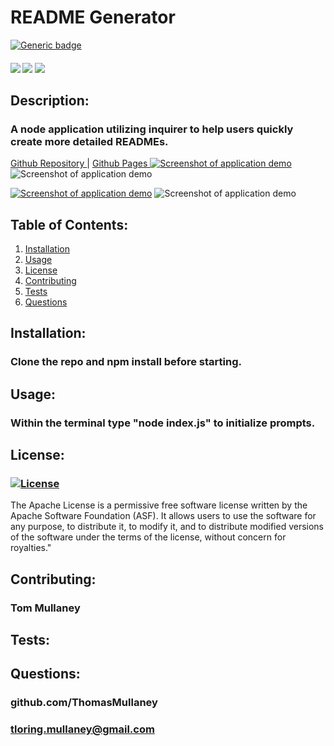 # README Generator
[![Generic badge](https://img.shields.io/badge/<SUBJECT>-<STATUS>-<COLOR>.svg)](https://shields.io/)

<div>
  <h4>
    </a>
    <a href="https://github.com/ThomasMullaney/README-Generator/stargazers"><img src="https://img.shields.io/github/stars/ThomasMullaney/README-Generator.svg?style=plasticr"/></a>
    <a href="https://github.com/ThomasMullaney/README-Generator/commits/master"><img src="https://img.shields.io/github/last-commit/ThomasMullaney/README-Generator.svg?style=plasticr"/></a>
        <a href="https://github.com/ThomasMullaney/README-Generator/commits/master"><img src="https://img.shields.io/github/commit-activity/y/ThomasMullaney/README-Generator.svg?style=plasticr"/></a>
</h4>

## Description:
### A node application utilizing inquirer to help users quickly create more detailed READMEs.

<a href="https://github.com/ThomasMullaney/README-Generator"> Github Repository </a> | <a href="https://thomasmullaney.github.io/README-Generator/."> Github Pages </a>
<a target="_blank" rel="noopener noreferrer" href="/ThomasMullaney/README-Generator/blob/master/img/demo.png"><img src="/ThomasMullaney/README-Generator/raw/master/img/demo.png" alt="Screenshot of application demo" style="max-width:100%;"></a>
<img src="/ThomasMullaney/README-Generator/raw/master/img/demo.png" alt="Screenshot of application demo" style="max-width:100%;">

<a target="_blank" rel="noopener noreferrer" href="/ThomasMullaney/README-generator/blob/master/img/demo1.png"><img src="/adbergen/README-generator/raw/master/img/demo1.png" alt="Screenshot of application demo" style="max-width:100%;"></a>
<img src="/adbergen/README-generator/raw/master/img/demo1.png" alt="Screenshot of application demo" style="max-width:100%;">

## Table of Contents:
     
 1. [Installation](#installation)
 2. [Usage](#usage)
 3. [License](#license)
 4. [Contributing](#contributing)
 5. [Tests](#tests)
 6. [Questions](#questions) 

 ## Installation: 
 ### Clone the repo and npm install before starting.

 ## Usage:
 ### Within the terminal type "node index.js" to initialize prompts.

 ## License:
 ### [![License](https://img.shields.io/badge/License-Apache%202.0-blue.svg)](https://opensource.org/licenses/Apache-2.0)
 The Apache License is a permissive free software license written by the Apache Software Foundation (ASF). It allows users to use the software for any purpose, to distribute it, to modify it, and to distribute modified versions of the software under the terms of the license, without concern for royalties."
    
 ## Contributing:
 ### Tom Mullaney

 ## Tests:
 ### 

    
 ## Questions:
 ### github.com/ThomasMullaney
 ### tloring.mullaney@gmail.com
    
